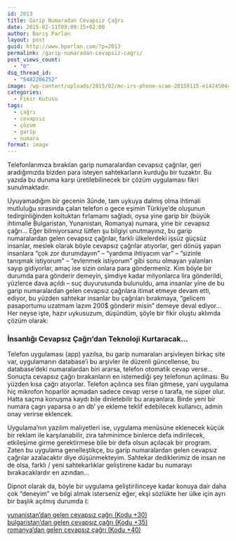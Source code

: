 ```yaml
---
id: 2013
title: Garip Numaradan Cevapsız Çağrı
date: 2015-02-11T09:09:15+02:00
author: Barış Parlan
layout: post
guid: http://www.bparlan.com/?p=2013
permalink: /garip-numaradan-cevapsiz-cagri/
post_views_count:
  - "0"
dsq_thread_id:
  - "5482206252"
image: /wp-content/uploads/2015/02/mc-irs-phone-scam-20150115-e1424504471428.jpg
categories:
  - Fikir Kutusu
tags:
  - çağrı
  - cevapsız
  - çözüm
  - garip
  - numara
format: image
---
```

<div class="ttr_start">
</div>

Telefonlarımıza bırakılan garip numaralardan cevapsız çağrılar, geri aradığımızda bizden para isteyen sahtekarların kurduğu bir tuzaktır. Bu yazıda bu duruma karşı üretilebilinecek bir çözüm uygulaması fikri sunulmaktadır.

Uyuyamadığım bir gecenin 3ünde, tam uykuya dalmış olma ihtimali mutluluğu sırasında çalan telefon o gece eşimin Türkiye&#8217;de oluşunun tedirginliğinden koltuktan fırlamamı sağladı, oysa yine garip bir (büyük ihtimalle Bulgaristan, Yunanistan, Romanya) numara, yine bir cevapsız çağrı&#8230; Eğer bilmiyorsanız lütfen şu bilgiyi unutmayınız, bu garip numaralardan gelen cevapsız çağrılar, farklı ülkelerdeki işsüz güçsüz insanlar, meslek olarak böyle cevapsız çağrılar atıyorlar, geri dönüş yapan insanlara &#8220;çok zor durumdayım&#8221; &#8211; &#8220;yardıma ihtiyacım var&#8221; &#8211; &#8220;sizinle tanışmak istiyorum&#8221; &#8211; &#8220;evlenmek istiyorum&#8221; gibi sonu olmayan yalanları sayıp gidiyorlar, amaç ise sizin onlara para göndermeniz. Kim böyle bir durumda para gönderir demeyin, şimdiye kadar milyonlarca lira gönderildi, yüzlerce dava açıldı &#8211; suç duyurusunda bulunuldu, ama insanlar yine de bu garip numaralardan gelen cevapsız çağrılara itimat etmeye devam etti, ediyor, bu yüzden sahtekar insanlar bu çağrıları bırakmaya, &#8220;gelicem pasaportumu uzatmam lazım 200$ gönderir misin&#8221; demeye deval ediyor&#8230; Her neyse işte, hazır uykusuzum, düşündüm, şöyle bir fikir oluştu aklımda çözüm olarak:

### İnsanlığı Cevapsız Çağrı&#8217;dan Teknoloji Kurtaracak&#8230;

Telefon uygulaması (app) yazılsa, bu garip numaraları arşivleyen birkaç site var, uygulamanın database&#8217;i bu arşivler ile düzenli güncellense, bu database&#8217;deki numaralardan biri ararsa, telefon otomatik cevap verse&#8230; Sonuçta cevapsız çağrı bırakanların en istemediği şey telefonun açılması. Bu yüzden kısa çağrı atıyorlar. Telefon açılınca ses filan gitmese, yani uygulama hiç mikrofon hoparlör açmadan sadece cevap verse o tarafa, ne süper olur. Hatta saçma konuşma kaydı bile dinletebilir bu arayanlara. Birde yeni bir numara çagrı yaparsa o an db&#8217; ye ekleme teklif edebilecek kullanıcı, admin onay verirse eklencek.

Uygulama&#8217;nın yazılım maliyetleri ise, uygulama menüsüne eklenecek küçük bir reklam ile karşılanabilir, zira tahminimce binlerce defa indirilecek, etkileşime girme gerektirmese bile bir defa olsun açılacak bir program.  Zaten bu uygulama genelleştikçe, bu garip numaralardan gelen cevapsız çağrılar azalacaktır diye düşünmekteyim. Sahtekar dediklerimiz de insan ne de olsa, farklı / yeni sahtekarlıklar geliştirene kadar bu numarayı bırakacaklardır en azından&#8230;

Dipnot olarak da, böyle bir uygulama geliştirilinceye kadar konuya dair daha çok &#8220;deneyim&#8221; ve bilgi almak isterseniz eğer, ekşi sözlükte her ülke için ayrı bir başlık açılmış durumda (:

<a title="Ekşi Sözlük - yunanistan'dan gelen cevapsız çağrı" href="http://adf.ly/12Zwnu" target="_blank">yunanistan&#8217;dan gelen cevapsız çağrı (Kodu +30)</a>  
<a title="bulgaristan'dan gelen cevapsız çağrı (Kodu +35)" href="http://adf.ly/12Zx23" target="_blank">bulgaristan&#8217;dan gelen cevapsız çağrı (Kodu +35)</a>  
<a title="romanyadan gelen cevapsiz cagri" href="http://adf.ly/12ZxEh" target="_blank">romanya&#8217;dan gelen cevapsız çağrı (Kodu +40)</a>

<div class="ttr_end">
</div>